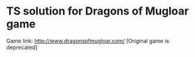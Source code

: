 # TS solution for Dragons of Mugloar game

Game link: http://www.dragonsofmugloar.com/ [Original game is deprecated]
